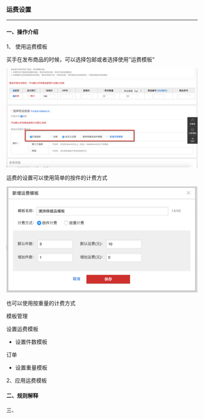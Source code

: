 ### 运费设置

---

#### 一、操作介绍

1、 使用运费模板

买手在发布商品的时候，可以选择包邮或者选择使用”运费模板“

![](/product-management/images/freight_rate4.png)

运费的设置可以使用简单的按件的计费方式

![](/product-management/images/freight_rate3.png)


也可以使用按重量的计费方式



模板管理

设置运费模板

* 设置件数模板

订单

* 设置重量模板

2、应用运费模板

#### 二、规则解释

三、

#### 



